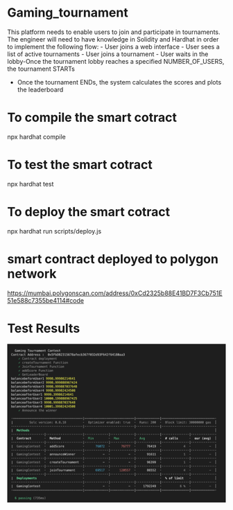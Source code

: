 # Gaming_tournament
This platform needs to enable users to join and participate in tournaments. The engineer will need to have knowledge in Solidity and Hardhat in order to implement the following flow: - User joins a web interface - User sees a list of active tournaments - User joins a tournament - User waits in the lobby-Once the tournament lobby reaches a specified NUMBER_OF_USERS, the tournament STARTs
- Once the tournament ENDs, the system calculates the scores and plots the
leaderboard 

# To compile  the smart cotract 
npx hardhat compile
# To test  the smart cotract 
npx hardhat test
# To deploy the smart cotract 
npx hardhat run scripts/deploy.js 


# smart contract deployed to polygon network 
https://mumbai.polygonscan.com/address/0xCd2325b88E41BD7F3Cb751E51e588c7355be4114#code


# Test Results 
![Test Results You get](https://github.com/Maheswaranx15/Gaming_tournament/blob/main/Screenshot%202023-04-22%20at%202.04.41%20PM.png)